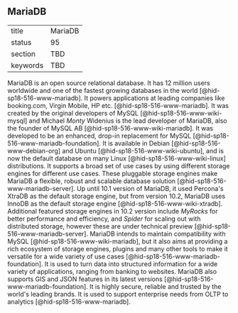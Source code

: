 ## MariaDB


|          |         |
| -------- | ------- |
| title    | MariaDB |
| status   | 95      |
| section  | TBD     |
| keywords | TBD     |



MariaDB is an open source relational database. It has 12 million users
worldwide and one of the fastest growing databases in the
world [@hid-sp18-516-www-mariadb]. It powers applications at leading
companies like booking.com, Virgin Mobile, HP
etc. [@hid-sp18-516-www-mariadb]. It was created by the original
developers of MySQL [@hid-sp18-516-www-wiki-mysql] and Michael *Monty*
Widenius is the lead developer of MariaDB, also the founder of MySQL
AB [@hid-sp18-516-www-wiki-mariadb]. It was developed to be an enhanced,
drop-in replacement for MySQL [@hid-sp18-516-www-mariadb-foundation]. It
is available in Debian [@hid-sp18-516-www-debian-org] and
Ubuntu [@hid-sp18-516-www-wiki-ubuntu], and is now the default database
on many Linux [@hid-sp18-516-www-wiki-linux] distributions. It supports
a broad set of use cases by using different storage engines for
different use cases. These pluggable storage engines make MariaDB a
flexible, robust and scalable database
solution [@hid-sp18-516-www-mariadb-server]. Up until 10.1 version of
MariaDB, it used Percona's XtraDB as the default storage engine, but
from version 10.2, MariaDB uses InnoDB as the default storage
engine [@hid-sp18-516-www-wiki-xtradb]. Additional featured storage
engines in 10.2 version include *MyRocks* for better performance and
efficiency, and *Spider* for scaling out with distributed storage,
however these are under technical
preview [@hid-sp18-516-www-mariadb-server]. MariaDB intends to maintain
compatibility with MySQL [@hid-sp18-516-www-wiki-mariadb], but it also
aims at providing a rich ecosystem of storage engines, plugins and many
other tools to make it versatile for a wide variety of use
cases [@hid-sp18-516-www-mariadb-foundation]. It is used to turn data
into structured information for a wide variety of applications, ranging
from banking to websites. MariaDB also supports GIS and JSON features in
its latest versions [@hid-sp18-516-www-mariadb-foundation]. It is highly
secure, reliable and trusted by the world's leading brands. It is used
to support enterprise needs from OLTP to
analytics [@hid-sp18-516-www-mariadb].
